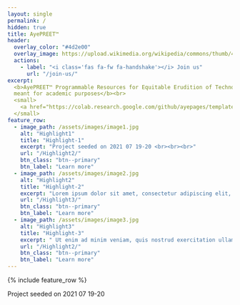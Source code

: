 ```yaml
---
layout: single
permalink: /
hidden: true
title: AyePREET™
header:
  overlay_color: "#4d2e00"
  overlay_image: https://upload.wikimedia.org/wikipedia/commons/thumb/4/43/Peace_dove.svg/2108px-Peace_dove.svg.png
  actions:
    - label: "<i class='fas fa-fw fa-handshake'></i> Join us"
      url: "/join-us/"
excerpt:
  <b>AyePREET™ Programmable Resources for Equitable Erudition of Technoloy<br>
  meant for academic purposes</b><br>
  <small>
    <a href="https://colab.research.google.com/github/ayepages/template/blob/master/_tools/AyeBlog_Tools_by_AyeAI.ipynb">Create or Update Blog Posts</a>
  </small>
feature_row:
  - image_path: /assets/images/image1.jpg
    alt: "Highlight1"
    title: "Highlight-1"
    excerpt: "Project seeded on 2021 07 19-20 <br><br><br>"
    url: "/Highlight2/"
    btn_class: "btn--primary"
    btn_label: "Learn more"
  - image_path: /assets/images/image2.jpg
    alt: "Highlight2"
    title: "Highlight-2"
    excerpt: "Lorem ipsum dolor sit amet, consectetur adipiscing elit, sed do eiusmod tempor incididunt ut labore et dolore magna aliqua  Ut enim ad minim veniam, quis nostrud exercitation ullamco laboris nisi ut aliquip ex ea commodo consequat. Duis aute irure dolor in reprehenderit in voluptate velit esse cillum dolore eu fugiat nulla pariatur<br><br><br>"
    url: "/Highlight3/"
    btn_class: "btn--primary"
    btn_label: "Learn more"
  - image_path: /assets/images/image3.jpg
    alt: "Highlight3"
    title: "Highlight-3"
    excerpt: " Ut enim ad minim veniam, quis nostrud exercitation ullamco laboris nisi ut aliquip ex ea commodo consequat. Duis aute irure dolor in reprehenderit in voluptate velit esse cillum dolore eu fugiat nulla pariatur."
    url: "/Highlight2/"
    btn_class: "btn--primary"
    btn_label: "Learn more"      
---
```


{% include feature_row %}

Project seeded on 2021 07 19-20 
